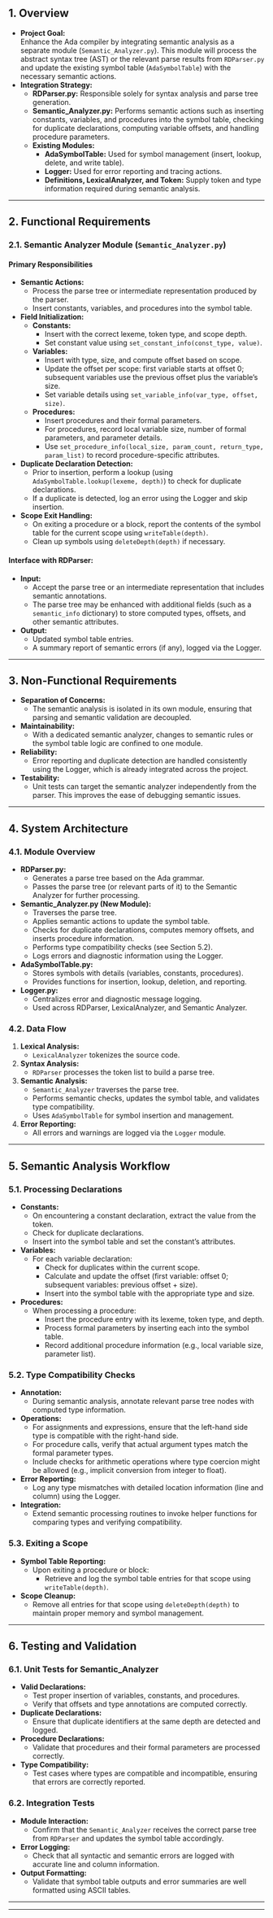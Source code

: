 ## 1. Overview
- **Project Goal:**  
    Enhance the Ada compiler by integrating semantic analysis as a separate module (`Semantic_Analyzer.py`). This module will process the abstract syntax tree (AST) or the relevant parse results from `RDParser.py` and update the existing symbol table (`AdaSymbolTable`) with the necessary semantic actions.
- **Integration Strategy:**
    - **RDParser.py:** Responsible solely for syntax analysis and parse tree generation.
    - **Semantic_Analyzer.py:** Performs semantic actions such as inserting constants, variables, and procedures into the symbol table, checking for duplicate declarations, computing variable offsets, and handling procedure parameters.
    - **Existing Modules:**
        - **AdaSymbolTable:** Used for symbol management (insert, lookup, delete, and write table).
        - **Logger:** Used for error reporting and tracing actions.
        - **Definitions, LexicalAnalyzer, and Token:** Supply token and type information required during semantic analysis.

---

## 2. Functional Requirements
### 2.1. Semantic Analyzer Module (`Semantic_Analyzer.py`)
#### Primary Responsibilities
- **Semantic Actions:**
    - Process the parse tree or intermediate representation produced by the parser.
    - Insert constants, variables, and procedures into the symbol table.
- **Field Initialization:**
    - **Constants:**
        - Insert with the correct lexeme, token type, and scope depth.
        - Set constant value using `set_constant_info(const_type, value)`.
    - **Variables:**
        - Insert with type, size, and compute offset based on scope.
        - Update the offset per scope: first variable starts at offset 0; subsequent variables use the previous offset plus the variable’s size.
        - Set variable details using `set_variable_info(var_type, offset, size)`.
    - **Procedures:**
        - Insert procedures and their formal parameters.
        - For procedures, record local variable size, number of formal parameters, and parameter details.
        - Use `set_procedure_info(local_size, param_count, return_type, param_list)` to record procedure-specific attributes.
- **Duplicate Declaration Detection:**
    - Prior to insertion, perform a lookup (using `AdaSymbolTable.lookup(lexeme, depth)`) to check for duplicate declarations.
    - If a duplicate is detected, log an error using the Logger and skip insertion.
- **Scope Exit Handling:**
    - On exiting a procedure or a block, report the contents of the symbol table for the current scope using `writeTable(depth)`.
    - Clean up symbols using `deleteDepth(depth)` if necessary.

#### Interface with RDParser:
- **Input:**
    - Accept the parse tree or an intermediate representation that includes semantic annotations.
    - The parse tree may be enhanced with additional fields (such as a `semantic_info` dictionary) to store computed types, offsets, and other semantic attributes.
- **Output:**
    - Updated symbol table entries.
    - A summary report of semantic errors (if any), logged via the Logger.

---
## 3. Non-Functional Requirements
- **Separation of Concerns:**
    - The semantic analysis is isolated in its own module, ensuring that parsing and semantic validation are decoupled.
- **Maintainability:**
    - With a dedicated semantic analyzer, changes to semantic rules or the symbol table logic are confined to one module.
- **Reliability:**
    - Error reporting and duplicate detection are handled consistently using the Logger, which is already integrated across the project.
- **Testability:**
    - Unit tests can target the semantic analyzer independently from the parser. This improves the ease of debugging semantic issues.

---
## 4. System Architecture
### 4.1. Module Overview
- **RDParser.py:**
    - Generates a parse tree based on the Ada grammar.
    - Passes the parse tree (or relevant parts of it) to the Semantic Analyzer for further processing.
- **Semantic_Analyzer.py (New Module):**
    - Traverses the parse tree.
    - Applies semantic actions to update the symbol table.
    - Checks for duplicate declarations, computes memory offsets, and inserts procedure information.
    - Performs type compatibility checks (see Section 5.2).
    - Logs errors and diagnostic information using the Logger.
- **AdaSymbolTable.py:**
    - Stores symbols with details (variables, constants, procedures).
    - Provides functions for insertion, lookup, deletion, and reporting.
- **Logger.py:**
    - Centralizes error and diagnostic message logging.
    - Used across RDParser, LexicalAnalyzer, and Semantic Analyzer.

### 4.2. Data Flow
1. **Lexical Analysis:**
    - `LexicalAnalyzer` tokenizes the source code.
2. **Syntax Analysis:**
    - `RDParser` processes the token list to build a parse tree.
3. **Semantic Analysis:**
    - `Semantic_Analyzer` traverses the parse tree.
    - Performs semantic checks, updates the symbol table, and validates type compatibility.
    - Uses `AdaSymbolTable` for symbol insertion and management.
4. **Error Reporting:**
    - All errors and warnings are logged via the `Logger` module.

---
## 5. Semantic Analysis Workflow
### 5.1. Processing Declarations
- **Constants:**
    - On encountering a constant declaration, extract the value from the token.
    - Check for duplicate declarations.
    - Insert into the symbol table and set the constant’s attributes.
- **Variables:**
    - For each variable declaration:
        - Check for duplicates within the current scope.
        - Calculate and update the offset (first variable: offset 0; subsequent variables: previous offset + size).
        - Insert into the symbol table with the appropriate type and size.
- **Procedures:**
    - When processing a procedure:
        - Insert the procedure entry with its lexeme, token type, and depth.
        - Process formal parameters by inserting each into the symbol table.
        - Record additional procedure information (e.g., local variable size, parameter list).

### 5.2. Type Compatibility Checks
- **Annotation:**
    - During semantic analysis, annotate relevant parse tree nodes with computed type information.
- **Operations:**
    - For assignments and expressions, ensure that the left-hand side type is compatible with the right-hand side.
    - For procedure calls, verify that actual argument types match the formal parameter types.
    - Include checks for arithmetic operations where type coercion might be allowed (e.g., implicit conversion from integer to float).
- **Error Reporting:**
    - Log any type mismatches with detailed location information (line and column) using the Logger.
- **Integration:**
    - Extend semantic processing routines to invoke helper functions for comparing types and verifying compatibility.

### 5.3. Exiting a Scope
- **Symbol Table Reporting:**
    - Upon exiting a procedure or block:
        - Retrieve and log the symbol table entries for that scope using `writeTable(depth)`.
- **Scope Cleanup:**
    - Remove all entries for that scope using `deleteDepth(depth)` to maintain proper memory and symbol management.

---
## 6. Testing and Validation
### 6.1. Unit Tests for Semantic_Analyzer
- **Valid Declarations:**
    - Test proper insertion of variables, constants, and procedures.
    - Verify that offsets and type annotations are computed correctly.
- **Duplicate Declarations:**
    - Ensure that duplicate identifiers at the same depth are detected and logged.
- **Procedure Declarations:**
    - Validate that procedures and their formal parameters are processed correctly.
- **Type Compatibility:**
    - Test cases where types are compatible and incompatible, ensuring that errors are correctly reported.
### 6.2. Integration Tests
- **Module Interaction:**
    - Confirm that the `Semantic_Analyzer` receives the correct parse tree from `RDParser` and updates the symbol table accordingly.
- **Error Logging:**
    - Check that all syntactic and semantic errors are logged with accurate line and column information.
- **Output Formatting:**
    - Validate that symbol table outputs and error summaries are well formatted using ASCII tables.

---



---